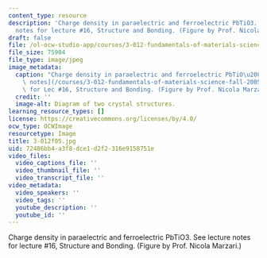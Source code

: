```yaml
---
content_type: resource
description: 'Charge density in paraelectric and ferroelectric PbTiO3. See lecture
  notes for lecture #16, Structure and Bonding. (Figure by Prof. Nicola Marzari.)'
draft: false
file: /ol-ocw-studio-app/courses/3-012-fundamentals-of-materials-science-fall-2005/72486bb4a3f8dce1d2f2316e9158751e_3-012f05.jpg
file_size: 75904
file_type: image/jpeg
image_metadata:
  caption: "Charge density in paraelectric and ferroelectric PbTiO\u2083. See [lecture\
    \ notes](/courses/3-012-fundamentals-of-materials-science-fall-2005/pages/lecture-notes)\
    \ for Lec #16, Structure and Bonding. (Figure by Prof. Nicola Marzari.)"
  credit: ''
  image-alt: Diagram of two crystal structures.
learning_resource_types: []
license: https://creativecommons.org/licenses/by/4.0/
ocw_type: OCWImage
resourcetype: Image
title: 3-012f05.jpg
uid: 72486bb4-a3f8-dce1-d2f2-316e9158751e
video_files:
  video_captions_file: ''
  video_thumbnail_file: ''
  video_transcript_file: ''
video_metadata:
  video_speakers: ''
  video_tags: ''
  youtube_description: ''
  youtube_id: ''
---
```

Charge density in paraelectric and ferroelectric PbTiO3. See lecture notes for lecture #16, Structure and Bonding. (Figure by Prof. Nicola Marzari.)